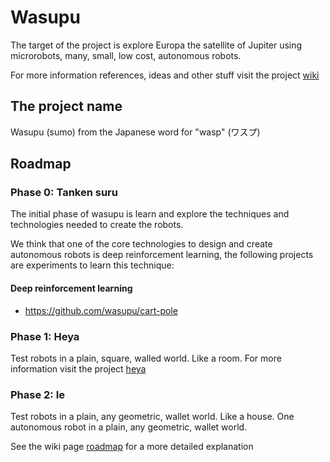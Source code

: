 # Wasupu

The target of the project is explore Europa the satellite of Jupiter using microrobots, many, small, low cost, autonomous robots.

For more information references, ideas and other stuff visit the project [wiki](https://github.com/wasupu/wasupu/wiki)

## The project name

Wasupu (sumo) from the Japanese word for "wasp" (ワスプ)

## Roadmap

### Phase 0: Tanken suru

The initial phase of wasupu is learn and explore the techniques and technologies needed to create the robots.

We think that one of the core technologies to design and create autonomous robots is deep reinforcement learning, the following projects are experiments to learn this technique:

#### Deep reinforcement learning

* https://github.com/wasupu/cart-pole

### Phase 1: Heya

Test robots in a plain, square, walled world. Like a room. For more information visit the project [heya](https://github.com/wasupu/heya)

### Phase 2: Ie

Test robots in a plain, any geometric, wallet world. Like a house. One autonomous robot in a plain, any geometric, wallet world.

See the wiki page [roadmap](https://github.com/wasupu/wasupu/wiki/Roadmap) for a more detailed explanation

